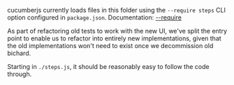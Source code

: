 cucumberjs currently loads files in this folder using the `--require steps` CLI option configured in `package.json`.
Documentation: [--require](https://github.com/cucumber/cucumber-js/blob/main/docs/configuration.md#finding-your-code)

As part of refactoring old tests to work with the new UI, we've split the entry point
to enable us to refactor into entirely new implementations, given that the old implementations
won't need to exist once we decommission old bichard.

Starting in `./steps.js`, it should be reasonably easy to follow the code through.